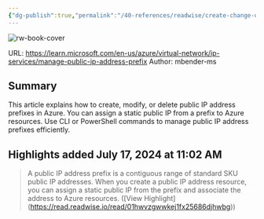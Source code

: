 ```yaml
---
{"dg-publish":true,"permalink":"/40-references/readwise/create-change-or-delete-an-azure-public-ip-address-prefix-microsoft-learn/","tags":["rw/articles"]}
---
```


![rw-book-cover](https://learn.microsoft.com/en-us/media/open-graph-image.png)
  
URL: https://learn.microsoft.com/en-us/azure/virtual-network/ip-services/manage-public-ip-address-prefix
Author: mbender-ms

## Summary

This article explains how to create, modify, or delete public IP address prefixes in Azure. You can assign a static public IP from a prefix to Azure resources. Use CLI or PowerShell commands to manage public IP address prefixes efficiently.

## Highlights added July 17, 2024 at 11:02 AM
>A public IP address prefix is a contiguous range of standard SKU public IP addresses. When you create a public IP address resource, you can assign a static public IP from the prefix and associate the address to Azure resources. ([View Highlight] (https://read.readwise.io/read/01hwvzgwwkej1fx25686djhwbg))


